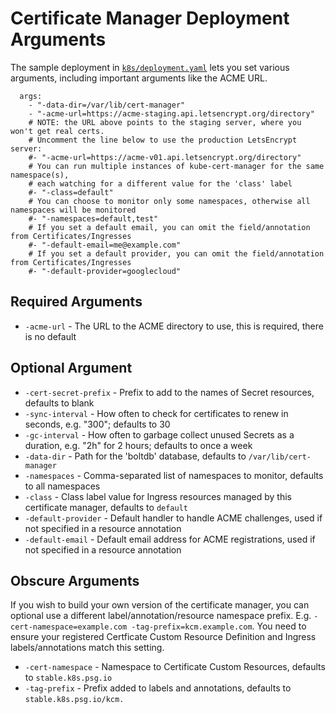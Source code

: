 # Certificate Manager Deployment Arguments

The sample deployment in [`k8s/deployment.yaml`](../k8s/deployment.yaml) lets
you set various arguments, including important arguments like the ACME URL.

```
  args:
    - "-data-dir=/var/lib/cert-manager"
    - "-acme-url=https://acme-staging.api.letsencrypt.org/directory"
    # NOTE: the URL above points to the staging server, where you won't get real certs.
    # Uncomment the line below to use the production LetsEncrypt server:
    #- "-acme-url=https://acme-v01.api.letsencrypt.org/directory"
    # You can run multiple instances of kube-cert-manager for the same namespace(s),
    # each watching for a different value for the 'class' label
    #- "-class=default"
    # You can choose to monitor only some namespaces, otherwise all namespaces will be monitored
    #- "-namespaces=default,test"
    # If you set a default email, you can omit the field/annotation from Certificates/Ingresses
    #- "-default-email=me@example.com"
    # If you set a default provider, you can omit the field/annotation from Certificates/Ingresses
    #- "-default-provider=googlecloud"
```

## Required Arguments

- `-acme-url` - The URL to the ACME directory to use, this is required, there is no default

## Optional Argument

- `-cert-secret-prefix` - Prefix to add to the names of Secret resources, defaults to blank
- `-sync-interval` - How often to check for certificates to renew in seconds, e.g. "300"; defaults to 30
- `-gc-interval` - How often to garbage collect unused Secrets as a duration, e.g. "2h" for 2 hours; defaults to once a week
- `-data-dir` - Path for the 'boltdb' database, defaults to `/var/lib/cert-manager`
- `-namespaces` - Comma-separated list of namespaces to monitor, defaults to all namespaces
- `-class` - Class label value for Ingress resources managed by this certificate manager, defaults to `default`
- `-default-provider` - Default handler to handle ACME challenges, used if not specified in a resource annotation
- `-default-email` - Default email address for ACME registrations, used if not specified in a resource annotation

## Obscure Arguments

If you wish to build your own version of the certificate manager, you can optional use a different
label/annotation/resource namespace prefix. E.g. `-cert-namespace=example.com -tag-prefix=kcm.example.com`.
You need to ensure your registered Certficate Custom Resource Definition and Ingress labels/annotations match this setting.

- `-cert-namespace` - Namespace to Certificate Custom Resources, defaults to `stable.k8s.psg.io`
- `-tag-prefix` - Prefix added to labels and annotations, defaults to `stable.k8s.psg.io/kcm.`
